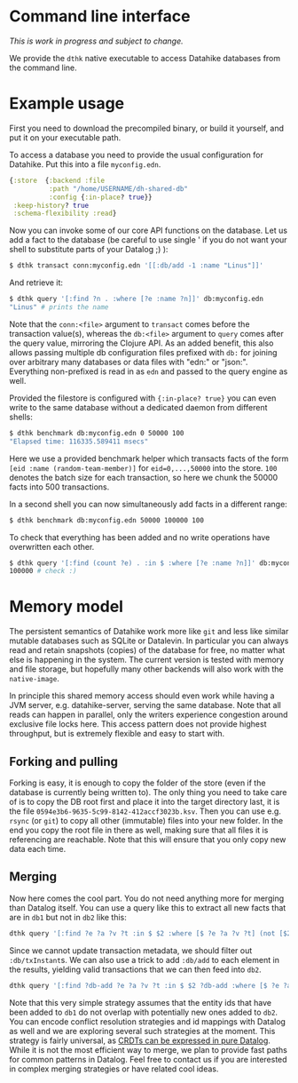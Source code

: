 # Command line interface

*This is work in progress and subject to change.*

We provide the `dthk` native executable to access Datahike databases from
the command line.


# Example usage

First you need to download the precompiled binary, or build it yourself, and put
it on your executable path.

To access a database you need to provide the usual configuration for Datahike.
Put this into a file `myconfig.edn`.

```clojure
{:store  {:backend :file
          :path "/home/USERNAME/dh-shared-db"
          :config {:in-place? true}}
 :keep-history? true
 :schema-flexibility :read}
```

Now you can invoke some of our core API functions on the database. Let us add a
fact to the database (be careful to use single ' if you do not want your shell
to substitute parts of your Datalog ;) ):

```bash
$ dthk transact conn:myconfig.edn '[[:db/add -1 :name "Linus"]]'
 ```

And retrieve it:

```bash
$ dthk query '[:find ?n . :where [?e :name ?n]]' db:myconfig.edn
"Linus" # prints the name
```

Note that the `conn:<file>` argument to `transact` comes before the transaction
value(s), whereas the `db:<file>` argument to `query` comes after the query
value, mirroring the Clojure API. As an added benefit, this also allows passing
multiple db configuration files prefixed with `db:` for joining over arbitrary
many databases or data files with "edn:" or "json:". Everything non-prefixed is
read in as `edn` and passed to the query engine as well.


Provided the filestore is configured with `{:in-place? true}` you can even write
to the same database without a dedicated daemon from different shells:


```bash
$ dthk benchmark db:myconfig.edn 0 50000 100
"Elapsed time: 116335.589411 msecs"
```

Here we use a provided benchmark helper which transacts facts of the form `[eid
:name (random-team-member)]` for `eid=0,...,50000` into the store. `100` denotes
the batch size for each transaction, so here we chunk the 50000 facts into 500
transactions.

In a second shell you can now simultaneously add facts in a different range:

```bash
$ dthk benchmark db:myconfig.edn 50000 100000 100
```


To check that everything has been added and no write operations have overwritten
each other.


```bash
$ dthk query '[:find (count ?e) . :in $ :where [?e :name ?n]]' db:myconfig.edn
100000 # check :)
```

# Memory model

The persistent semantics of Datahike work more like `git` and less like similar
mutable databases such as SQLite or Datalevin. In particular you can always read
and retain snapshots (copies) of the database for free, no matter what else is
happening in the system. The current version is tested with memory and file
storage, but hopefully many other backends will also work with the
`native-image`.

In principle this shared memory access should even work while having a JVM
server, e.g. datahike-server, serving the same database. Note that all reads can
happen in parallel, only the writers experience congestion around exclusive file
locks here. This access pattern does not provide highest throughput, but is
extremely flexible and easy to start with.

## Forking and pulling

Forking is easy, it is enough to copy the folder of the store (even if the
database is currently being written to). The only thing you need to take care of
is to copy the DB root first and place it into the target directory last, it is
the file `0594e3b6-9635-5c99-8142-412accf3023b.ksv`. Then you can use e.g.
`rsync` (or `git`) to copy all other (immutable) files into your new folder. In
the end you copy the root file in there as well, making sure that all files it
is referencing are reachable. Note that this will ensure that you only copy new
data each time.

## Merging

Now here comes the cool part. You do not need anything more for merging than
Datalog itself. You can use a query like this to extract all new facts that are
in `db1` but not in `db2` like this:

```bash
dthk query '[:find ?e ?a ?v ?t :in $ $2 :where [$ ?e ?a ?v ?t] (not [$2 ?e ?a ?v ?t])]' db:config1.edn db:config2.edn
```

Since we cannot update transaction metadata, we should filter out
`:db/txInstant`s. We can also use a trick to add `:db/add` to each element in
the results, yielding valid transactions that we can then feed into `db2`.


```bash
dthk query '[:find ?db-add ?e ?a ?v ?t :in $ $2 ?db-add :where [$ ?e ?a ?v ?t] [(not= :db/txInstant ?a)] (not [$2 ?e ?a ?v ?t])]' db:config1.edn db:config2.edn ":db/add" | transact db:config2.edn
```

Note that this very simple strategy assumes that the entity ids that have been
added to `db1` do not overlap with potentially new ones added to `db2`. You can
encode conflict resolution strategies and id mappings with Datalog as well and
we are exploring several such strategies at the moment. This strategy is fairly
universal, as [CRDTs can be expressed in pure
Datalog](https://speakerdeck.com/ept/data-structures-as-queries-expressing-crdts-using-datalog).
While it is not the most efficient way to merge, we plan to provide fast paths
for common patterns in Datalog. Feel free to contact us if you are interested in
complex merging strategies or have related cool ideas.
